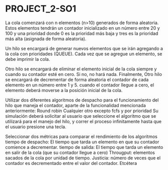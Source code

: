 # PROJECT_2-SO1
La cola comenzará con n elementos (n>10) generados de forma aleatoria. Estos elementos tendrán un contador inicializado en un número entre 20 y 100 y una prioridad donde 0 es la prioridad más baja y tres es la prioridad más alta (asignada de forma aleatoria).

Un hilo se encargará de generar nuevos elementos que se irán agregando a la cola con prioridades (QUEUE). Cada vez que se agregue un elemento, se debe imprimir la cola.

Otro hilo se encargará de eliminar el elemento inicial de la cola siempre y cuando su contador esté en cero. Si no, no hará nada.
Finalmente, Otro hilo se encargará de decrementar de forma aleatoria el contador de cada elemento en un número entre 1 y 5. cuando el contador llegue a cero, el elemento deberá moverse a la posición inicial de la cola.

Utilizar dos diferentes algoritmos de despacho para el funcionamiento del hilo que maneja el contador, aparte de la funcionalidad mencionada anteriormente:
Round robin
Cualquier otro excepto fcfs y por prioridad
Su simulación deberá solicitar al usuario que seleccione el algoritmo que se utilizará para el manejo del hilo, y correr el proceso infinitamente hasta que el usuario presione una tecla.

Seleccionar dos métricas para comparar el rendimiento de los algoritmos
tiempo de despacho: El tiempo que tarda un elemento en que su contador comience a decrementar.
tiempo de salida: El tiempo que tarda un elemento en salir de la cola (que su contador llegue a cero)
Througput: elementos sacados de la cola por unidad de tiempo.
Justicia: número de veces que el contador es decrementado entre el valor del contador.
Etcétera
